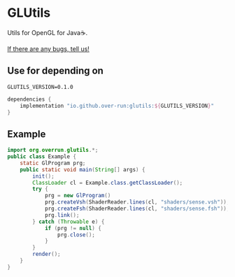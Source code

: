 # GLUtils
Utils for OpenGL for Java:coffee:.

[If there are any bugs, tell us!](https://github.com/Over-Run/GLUtils/issues/new)

## Use for depending on

```properties
GLUTILS_VERSION=0.1.0
```
```groovy
dependencies {
    implementation "io.github.over-run:glutils:${GLUTILS_VERSION}"
}
```

## Example

```java
import org.overrun.glutils.*;
public class Example {
    static GlProgram prg;
    public static void main(String[] args) {
        init();
        ClassLoader cl = Example.class.getClassLoader();
        try {
            prg = new GlProgram()
            prg.createVsh(ShaderReader.lines(cl, "shaders/sense.vsh"));
            prg.createFsh(ShaderReader.lines(cl, "shaders/sense.fsh"));
            prg.link();
        } catch (Throwable e) {
            if (prg != null) {
                prg.close();
            }
        }
        render();
    }
}
```
